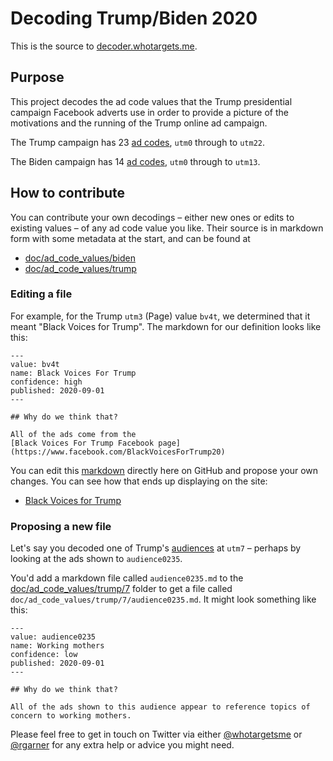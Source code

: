 # Decoding Trump/Biden 2020

This is the source to [decoder.whotargets.me](https://decoder.whotargets.me).

## Purpose

This project decodes the ad code values that the Trump presidential campaign Facebook adverts use
in order to provide a picture of the motivations and the running of the Trump online ad campaign.

The Trump campaign has 23 [ad codes](https://decoder.whotargets.me/campaigns/trump/ad_codes),
    `utm0` through to `utm22`.

The Biden campaign has 14 [ad codes](https://decoder.whotargets.me/campaigns/biden/ad_codes),
    `utm0` through to `utm13`.

## How to contribute

You can contribute your own decodings – either new ones or edits to existing values – of any ad code
value you like. Their source is in markdown form with some metadata at the start, and can be found at

- [doc/ad_code_values/biden](doc/ad_code_values/biden)
- [doc/ad_code_values/trump](doc/ad_code_values/trump)

### Editing a file

For example, for the Trump `utm3` (Page) value `bv4t`, we determined that it meant
"Black Voices for Trump". The markdown for our definition looks like this:

```
---
value: bv4t
name: Black Voices For Trump
confidence: high
published: 2020-09-01
---

## Why do we think that?

All of the ads come from the
[Black Voices For Trump Facebook page](https://www.facebook.com/BlackVoicesForTrump20)
```

You can edit this [markdown](doc/ad_code_values/trump/3/bv4t.md) directly here on GitHub
and propose your own changes. You can see how that ends up displaying on the site:

- [Black Voices for Trump](https://decoder.whotargets.me/campaigns/trump/ad_codes/3/values/bv4t)

### Proposing a new file

Let's say you decoded one of Trump's [audiences](https://decoder.whotargets.me/campaigns/trump/ad_codes/7)
at `utm7` – perhaps by looking at the ads shown to `audience0235`.

You'd add a markdown file called `audience0235.md` to the [doc/ad_code_values/trump/7](doc/ad_code_values/trump/7)
folder to get a file called `doc/ad_code_values/trump/7/audience0235.md`. It might look something like this:

```
---
value: audience0235
name: Working mothers
confidence: low
published: 2020-09-01
---

## Why do we think that?

All of the ads shown to this audience appear to reference topics of concern to working mothers.
```

Please feel free to get in touch on Twitter via either [@whotargetsme](https://twitter.com/whotargetsme) or
[@rgarner](https://twitter.com/rgarner) for any extra help or advice you might need.
